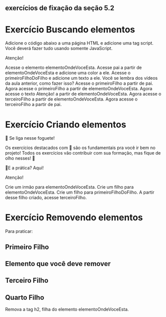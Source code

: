 ## exercícios de fixação da seção 5.2

# Exercício Buscando elementos

Adicione o código abaixo a uma página HTML e adicione uma tag script. Você deverá fazer tudo usando somente JavaScript.

<main id="paiDoPai">
  <section id="pai">
    <section id="primeiroFilho"></section>
    <section id="elementoOndeVoceEsta">
      <section id="primeiroFilhoDoFilho"></section>
      <section id="segundoEUltimoFilhoDoFilho"></section>
    </section>
    Atenção!
    <section id="terceiroFilho"></section>
    <section id="quartoEUltimoFilho"></section>
  </section>
</main>

Acesse o elemento elementoOndeVoceEsta.
Acesse pai a partir de elementoOndeVoceEsta e adicione uma color a ele.
Acesse o primeiroFilhoDoFilho e adicione um texto a ele. Você se lembra dos vídeos da aula anterior, como fazer isso?
Acesse o primeiroFilho a partir de pai.
Agora acesse o primeiroFilho a partir de elementoOndeVoceEsta.
Agora acesse o texto Atenção! a partir de elementoOndeVoceEsta.
Agora acesse o terceiroFilho a partir de elementoOndeVoceEsta.
Agora acesse o terceiroFilho a partir de pai.


# Exercício Criando elementos

🚀 Se liga nesse foguete!

Os exercícios destacados com 🚀 são os fundamentais pra você ir bem no projeto! Todos os exercícios vão contribuir com sua formação, mas fique de olho nesses! 👀

🚀E a prática? Aqui!

<main id="paiDoPai">
  <section id="pai">
    <section id="primeiroFilho"></section>
    <section id="elementoOndeVoceEsta">
      <section id="primeiroFilhoDoFilho"></section>
      <section id="segundoEUltimoFilhoDoFilho"></section>
    </section>
    Atenção!
    <section id="terceiroFilho"></section>
    <section id="quartoEUltimoFilho"></section>
  </section>
</main>

Crie um irmão para elementoOndeVoceEsta.
Crie um filho para elementoOndeVoceEsta.
Crie um filho para primeiroFilhoDoFilho.
A partir desse filho criado, acesse terceiroFilho.


# Exercício Removendo elementos

Para praticar:

<main id="paiDoPai">
    <section id="pai">
      <section id="primeiroFilho">
        <h2>Primeiro Filho</h2>
      </section>
      <section id="elementoOndeVoceEsta">
        <h2>Elemento que você deve remover</h2>
      </section>
      <section id="terceiroFilho">
        <h2>Terceiro Filho</h2>
      </section>
      <section id="quartoEUltimoFilho">
        <h2>Quarto Filho</h2>
      </section>
    </section>
  </main>

  Remova a tag h2, filha do elemento elementoOndeVoceEsta.